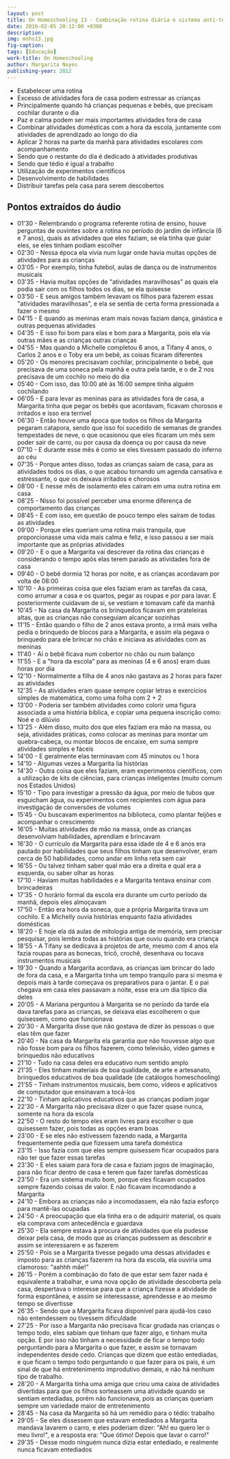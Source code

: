 ```yaml
---
layout: post
title: On Homeschooling 13 - Combinação rotina diária e sistema anti-tédio
date: 2016-02-05 20:12:00 +0300
description: 
img: mnhs13.jpg
fig-caption: 
tags: [Educação]
work-title: On Homeschooling
author: Margarita Noyes
publishing-year: 2012
---
```


* Estabelecer uma rotina
* Excesso de atividades fora de casa podem estressar as crianças
* Principalmente quando há crianças pequenas e bebês, que precisam cochilar durante o dia
* Paz e calma podem ser mais importantes atividades fora de casa
* Combinar atividades domésticas com a hora da escola, juntamente com atividades de aprendizado ao longo do dia
* Aplicar 2 horas na parte da manhã para atividades escolares com acompanhamento
* Sendo que o restante do dia é dedicado à atividades produtivas
* Sendo que tédio é igual a trabalho
* Utilização de experimentos científicos
* Desenvolvimento de habilidades
* Distribuir tarefas pela casa para serem descobertos

## Pontos extraídos do áudio

* 01'30 - Relembrando o programa referente rotina de ensino, houve perguntas de ouvintes sobre a rotina no período do jardim de infância (6 e 7 anos), quais as atividades que eles faziam, se ela tinha que guiar eles, se eles tinham podiam escolher
* 02'30 - Nessa época ela vivia num lugar onde havia muitas opções de atividades para as crianças
* 03'05 - Por exemplo, tinha futebol, aulas de dança ou de instrumentos musicais
* 03'35 - Havia muitas opções de "atividades maravilhosas" as quais ela podia sair com os filhos todos os dias, se ela quisesse
* 03'50 - E seus amigos também levavam os filhos para fazerem essas "atividades maravilhosas", e ela se sentia de certa forma pressionada a fazer o mesmo
* 04'15 - E quando as meninas eram mais novas faziam dança, ginástica e outras pequenas atividades
* 04'35 - E isso foi bom para elas e bom para a Margarita, pois ela via outras mães e as crianças outras crianças
* 04'55 - Mas quando a Michelle completou 6 anos, a Tifany 4 anos, o Carlos 2 anos e o Toby era um bebê, as coisas ficaram diferentes
* 05'20 - Os menores precisavam cochilar, principalmente o bebê, que precisava de uma soneca pela manhã e outra pela tarde, e o de 2 nos precisava de um cochilo no meio do dia
* 05'40 - Com isso, das 10:00 até às 16:00 sempre tinha alguém cochilando
* 06'05 - E para levar as meninas para as atividades fora de casa, a Margarita tinha que pegar os bebês que acordavam, ficavam chorosos e irritados e isso era terrível
* 06'30 - Então houve uma época que todos os filhos da Margarita pegaram catapora, sendo que isso foi sucedido de semanas de grandes tempestades de neve, o que ocasionou que eles ficaram um mês sem poder sair de carro, ou por causa da doença ou por causa da neve
* 07'10 - E durante esse mês é como se eles tivessem passado do inferno ao céu
* 07'35 - Porque antes disso, todas as crianças saiam de casa, para as atividades todos os dias, o que acabou tornando um agenda cansativa e estressante, o que os deixava irritados e chorosos
* 08'00 - E nesse mês de isolamento eles caíram em uma outra rotina em casa
* 08'25 - Nisso foi possível perceber uma enorme diferença de comportamento das crianças
* 08'45 - E com isso, em questão de pouco tempo eles saíram de todas as atividades
* 09'00 - Porque eles queriam uma rotina mais tranquila, que proporcionasse uma vida mais calma e feliz, e isso passou a ser mais importante que as próprias atividades
* 09'20 - E o que a Margarita vai descrever da rotina das crianças é considerando o tempo após elas terem parado as atividades fora de casa
* 09'40 - O bebê dormia 12 horas por noite, e as crianças acordavam por volta de 08:00
* 10'10 - As primeiras coisa que eles faziam eram as tarefas da casa, como arrumar a casa e os quartos, pegar as roupas e por para lavar. E posteriormente cuidavam de si, se vestiam e tomavam café da manhã
* 10'45 - Na casa da Margarita os brinquedos ficavam em prateleiras altas, que as crianças não conseguiam alcançar sozinhas
* 11'15 - Então quando o filho de 2 anos estava pronto, a irmã mais velha pedia o brinquedo de blocos para a Margarita, e assim ela pegava o brinquedo para ele brincar no chão e iniciava as atividades com as meninas
* 11'40 - Aí o bebê ficava num cobertor no chão ou num balanço
* 11'55 - E a "hora da escola" para as meninas (4 e 6 anos) eram duas horas por dia
* 12'10 - Normalmente a filha de 4 anos não gastava as 2 horas para fazer as atividades
* 12'35 - As atividades eram quase sempre copiar letras e exercícios simples de matemática, como uma folha com 2 + 2
* 13'00 - Poderia ser também atividades como colorir uma figura associada a uma história bíblica, e copiar uma pequena inscrição como: Noé e o dilúvio
* 13'25 - Além disso, muito dos que eles faziam era mão na massa, ou seja, atividades práticas, como colocar as meninas para montar um quebra-cabeça, ou montar blocos de encaixe, em suma sempre atividades simples e fáceis
* 14'00 - E geralmente elas terminavam com 45 minutos ou 1 hora
* 14'10 - Algumas vezes a Margarita lia histórias 
* 14'30 - Outra coisa que eles faziam, eram experimentos científicos, com a utilização de kits de ciências, para crianças inteligentes (muito comum nos Estados Unidos)
* 15'10 - Tipo para investigar a pressão da água, por meio de tubos que esguicham água, ou experimentos com recipientes com água para investigação de conversões de volumes
* 15'45 - Ou buscavam experimentos na biblioteca, como plantar feijões e acompanhar o crescimento
* 16'05 - Muitas atividades de mão na massa, onde as crianças desenvolviam habilidades, aprendiam e brincavam
* 16'30 - O currículo da Margarita para essa idade de 4 e 6 anos era pautado por habilidades que seus filhos tinham que desenvolver, eram cerca de 50 habilidades, como andar em linha reta sem cair
* 16'55 - Ou talvez tinham saber qual mão era a direita e qual era a esquerda, ou saber olhar as horas
* 17'10 - Haviam muitas habilidades e a Margarita tentava ensinar com brincadeiras
* 17'35 - O horário formal da escola era durante um curto período da manhã, depois eles almoçavam
* 17'50 - Então era hora da soneca, que a própria Margarita tirava um cochilo. E a Michelly ouvia histórias enquanto fazia atividades domésticas
* 18'20 - E hoje ela dá aulas de mitologia antiga de memória, sem precisar pesquisar, pois lembra todas as histórias que ouviu quando era criança
* 18'55 - A Tifany se dedicava à projetos de arte, mesmo com 4 anos ela fazia roupas para as bonecas, tricô, crochê, desenhava ou tocava instrumentos musicais
* 19'30 - Quando a Margarita acordava, as crianças iam brincar do lado de fora da casa, e a Margarita tinha um tempo tranquilo para si mesma e depois mais à tarde começava os preparativos para o jantar. E o pai chegava em casa eles passavam a noite, esse era um dia típico dia deles
* 20'05 - A Mariana perguntou à Margarita se no período da tarde ela dava tarefas para as crianças, se deixava elas escolherem o que quisessem, como que funcionava
* 20'30 - A Margarita disse que não gostava de dizer às pessoas o que elas têm que fazer
* 20'40 - Na casa da Margarita ela garantia que não houvesse algo que não fosse bom para os filhos fazerem, como televisão, vídeo games e brinquedos não educativos
* 21'10 - Tudo na casa deles era educativo num sentido amplo
* 21'35 - Eles tinham materiais de boa qualidade, de arte e artesanato, brinquedos educativos de boa qualidade (de catálogos homeschooling)
* 21'55 - Tinham instrumentos musicais, bem como, vídeos e aplicativos de computador que ensinavam a tocá-los
* 22'10 - Tinham aplicativos educativos que as crianças podiam jogar
* 22'30 - A Margarita não precisava dizer o que fazer quase nunca, somente na hora da escola
* 22'50 - O resto do tempo eles eram livres para escolher o que quisessem fazer, pois todas as opções eram boas
* 23'00 - E se eles não estivessem fazendo nada, a Margarita frequentemente pedia que fizessem uma tarefa doméstica
* 23'15 - Isso fazia com que eles sempre quisessem ficar ocupados para não ter que fazer essas tarefas
* 23'30 - E eles saiam para fora de casa e faziam jogos de imaginação, para não ficar dentro de casa e terem que fazer tarefas domésticas
* 23'50 - Era um sistema muito bom, porque eles ficavam ocupados sempre fazendo coisas de valor. E não ficavam incomodando a Margarita
* 24'10 - Embora as crianças não a incomodassem, ela não fazia esforço para mantê-las ocupadas
* 24'50 - A preocupação que ela tinha era o de adquirir material, os quais ela comprava com antecedência e guardava
* 25'30 - Ela sempre estava à procura de atividades que ela pudesse deixar pela casa, de modo que as crianças pudessem as descobrir e assim se interessarem e as fazerem
* 25'50 - Pois se a Margarita tivesse pegado uma dessas atividades e imposto para as crianças fazerem na hora da escola, ela ouviria uma clamoroso: "aahhh mãe!"
* 26'15 - Porém a combinação do fato de que estar sem fazer nada é equivalente a trabalhar, e uma nova opção de atividade descoberta pela casa, despertava o interesse para que a criança fizesse a atividade de forma espontânea, e assim se interessasse, aprendesse e ao mesmo tempo se divertisse
* 26'35 - Sendo que a Margarita ficava disponível para ajudá-los caso não entendessem ou tivessem dificuldade
* 27'25 - Por isso a Margarita não precisava ficar grudada nas crianças o tempo todo, eles sabiam que tinham que fazer algo, e tinham muita opção. E por isso não tinham a necessidade de ficar o tempo todo perguntando para a Margarita o que fazer, e assim se tornavam independentes desde cedo. Crianças que dizem que estão entediadas, e que ficam o tempo todo perguntando o que fazer para os país, é um sinal de que há entretenimento improdutivo demais, e não há nenhum tipo de trabalho.
* 28'20 - A Margarita tinha uma amiga que criou uma caixa de atividades divertidas para que os filhos sorteassem uma atividade quando se sentiam entediadas, porém não funcionava, pois as crianças queriam sempre um variedade maior de entretenimento
* 28'45 - Na casa da Margarita só há um remédio para o tédio: trabalho
* 29'05 - Se eles dissessem que estavam entediados a Margarita mandava lavarem o carro, e eles poderiam dizer: "Ah! eu quero ler o meu livro!", e a resposta era: "Que ótimo! Depois que lavar o carro!"
* 29'35 - Desse modo ninguém nunca dizia estar entediado, e realmente nunca ficavam entediados
